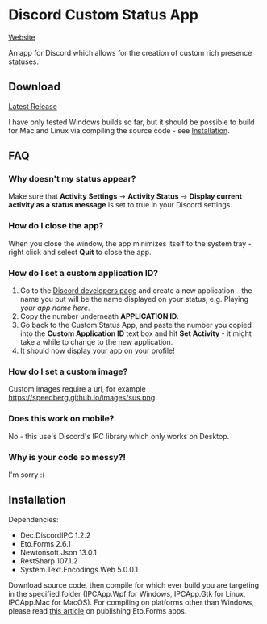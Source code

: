 # Discord Custom Status App
[Website](https://speedberg.github.io/apps/customstatus)

An app for Discord which allows for the creation of custom rich presence statuses.

## Download
[Latest Release](https://github.com/SpeedbergDragonFire/Discord-Custom-Status-App/releases/latest)

I have only tested Windows builds so far, but it should be possible to build for Mac and Linux via compiling the source code - see [Installation](#Installation).

## FAQ

### Why doesn't my status appear?
Make sure that **Activity Settings** -> **Activity Status** -> **Display current activity as a status message** is set to true in your Discord settings.

### How do I close the app?
When you close the window, the app minimizes itself to the system tray - right click and select **Quit** to close the app.

### How do I set a custom application ID?
1. Go to the [Discord developers page](https://discord.com/developers/applications) and create a new application - the name you put will be the name displayed on your status, e.g. Playing *your app name here*.
2. Copy the number underneath **APPLICATION ID**.
3. Go back to the Custom Status App, and paste the number you copied into the **Custom Application ID** text box and hit **Set Activity** - it might take a while to change to the new application.
4. It should now display your app on your profile!

### How do I set a custom image?
Custom images require a url, for example https://speedberg.github.io/images/sus.png

### Does this work on mobile?
No - this use's Discord's IPC library which only works on Desktop.

### Why is your code so messy?!
I'm sorry :(

## Installation
Dependencies:
- Dec.DiscordIPC 1.2.2
- Eto.Forms 2.6.1
- Newtonsoft.Json 13.0.1
- RestSharp 107.1.2
- System.Text.Encodings.Web 5.0.0.1

Download source code, then compile for which ever build you are targeting in the specified folder (IPCApp.Wpf for Windows, IPCApp.Gtk for Linux, IPCApp.Mac for MacOS).
For compiling on platforms other than Windows, please read [this article](https://github.com/picoe/Eto/wiki/Publishing-your-App) on publishing Eto.Forms apps.

